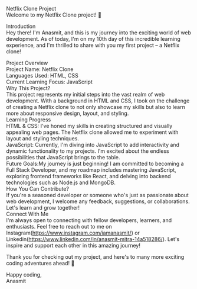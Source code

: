 Netflix Clone Project<br>
Welcome to my Netflix Clone project! 🚀<br>

Introduction<br>
Hey there! I'm Anasmit, and this is my journey into the exciting world of web development. As of today, I'm on my 10th day of this incredible learning experience, and I'm thrilled to share with you my first project – a Netflix clone!

Project Overview<br>
Project Name: Netflix Clone<br>
Languages Used: HTML, CSS<br>
Current Learning Focus: JavaScript<br>
Why This Project?<br>
This project represents my initial steps into the vast realm of web development. With a background in HTML and CSS, I took on the challenge of creating a Netflix clone to not only showcase my skills but also to learn more about responsive design, layout, and styling.
<br>
Learning Progress<br>
HTML & CSS: I've honed my skills in creating structured and visually appealing web pages. The Netflix clone allowed me to experiment with layout and styling techniques.<br>
JavaScript: Currently, I'm diving into JavaScript to add interactivity and dynamic functionality to my projects. I'm excited about the endless possibilities that JavaScript brings to the table.<br>
Future Goals:My journey is just beginning! I am committed to becoming a Full Stack Developer, and my roadmap includes mastering JavaScript, exploring frontend frameworks like React, and delving into backend technologies such as Node.js and MongoDB.
<br>
How You Can Contribute?<br>
If you're a seasoned developer or someone who's just as passionate about web development, I welcome any feedback, suggestions, or collaborations. Let's learn and grow together!
<br>
Connect With Me<br>
I'm always open to connecting with fellow developers, learners, and enthusiasts. Feel free to reach out to me on Instagram(https://www.instagram.com/iamanasmit/) or Linkedin(https://www.linkedin.com/in/anasmit-mitra-14a518286/). Let's inspire and support each other in this amazing journey!<br>

Thank you for checking out my project, and here's to many more exciting coding adventures ahead! 🌟
<br>

Happy coding,<br>
Anasmit

